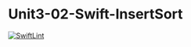 # Unit3-02-Swift-InsertSort
[![SwiftLint](https://github.com/ICS4U-Programming-ValI/Unit3-02-Swift-InsertSort/workflows/SwiftLint/badge.svg)](https://github.com/ICS4U-Programming-ValI/Unit3-02-Swift-InsertSort/actions)

